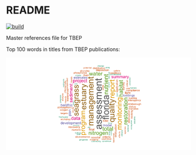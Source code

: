 
# README

[![build](https://github.com/tbep-tech/tbep-refs/workflows/biuld/badge.svg)](https://github.com/tbep-tech/tbep-refs/actions)

Master references file for TBEP

Top 100 words in titles from TBEP publications:

![](README_files/figure-gfm/unnamed-chunk-1-1.png)<!-- -->
